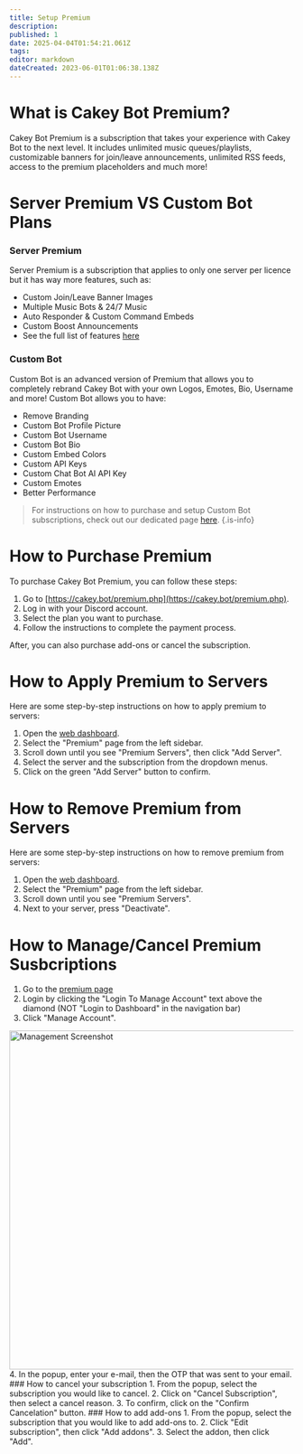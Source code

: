 ```yaml
---
title: Setup Premium
description: 
published: 1
date: 2025-04-04T01:54:21.061Z
tags: 
editor: markdown
dateCreated: 2023-06-01T01:06:38.138Z
---
```


# What is Cakey Bot Premium?
Cakey Bot Premium is a subscription that takes your experience with Cakey Bot to the next level. It includes unlimited music queues/playlists, customizable banners for join/leave announcements, unlimited RSS feeds, access to the premium placeholders and much more!

# Server Premium VS Custom Bot Plans
### Server Premium
Server Premium is a subscription that applies to only one server per licence but it has way more features, such as:
- Custom Join/Leave Banner Images
- Multiple Music Bots & 24/7 Music
- Auto Responder & Custom Command Embeds				
- Custom Boost Announcements
- See the full list of features [here](https://cakey.bot/premium.php)

### Custom Bot
Custom Bot is an advanced version of Premium that allows you to completely rebrand Cakey Bot with your own Logos, Emotes, Bio, Username and more! Custom Bot allows you to have:
- Remove Branding
- Custom Bot Profile Picture
- Custom Bot Username
- Custom Bot Bio
- Custom Embed Colors
- Custom API Keys
- Custom Chat Bot AI API Key
- Custom Emotes
- Better Performance

> For instructions on how to purchase and setup Custom Bot subscriptions, check out our dedicated page [here](https://wiki.cakey.bot/en/core/setup-custom-bot).
{.is-info}

# How to Purchase Premium
To purchase Cakey Bot Premium, you can follow these steps:
1. Go to [https://cakey.bot/premium.php](https://cakey.bot/premium.php).
2. Log in with your Discord account.
3. Select the plan you want to purchase.
4. Follow the instructions to complete the payment process.

After, you can also purchase add-ons or cancel the subscription.
# How to Apply Premium to Servers
Here are some step-by-step instructions on how to apply premium to servers:
1. Open the [web dashboard](https://cakey.bot/dashboard/public).
2. Select the "Premium" page from the left sidebar.
3. Scroll down until you see "Premium Servers", then click "Add Server".
4. Select the server and the subscription from the dropdown menus.
5. Click on the green "Add Server" button to confirm.
# How to Remove Premium from Servers
Here are some step-by-step instructions on how to remove premium from servers:
1. Open the [web dashboard](https://cakey.bot/dashboard/public).
2. Select the "Premium" page from the left sidebar.
3. Scroll down until you see "Premium Servers".
4. Next to your server, press "Deactivate".
# How to Manage/Cancel Premium Susbcriptions
1. Go to the [premium page](https://cakey.bot/premium.php)
2. Login by clicking the "Login To Manage Account" text above the diamond (NOT "Login to Dashboard" in the navigation bar)
3. Click "Manage Account".
<image src="/image_2023-06-02_114040495.png" width="600px" alt="Management Screenshot">
4. In the popup, enter your e-mail, then the OTP that was sent to your email.
### How to cancel your subscription
1. From the popup, select the subscription you would like to cancel.
2. Click on "Cancel Subscription", then select a cancel reason.
3. To confirm, click on the "Confirm Cancelation" button.
### How to add add-ons
1. From the popup, select the subscription that you would like to add add-ons to.
2. Click "Edit subscription", then click "Add addons".
3. Select the addon, then click "Add".